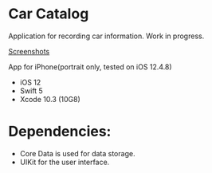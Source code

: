 # Car Catalog
Application for recording car information. Work in progress.

[Screenshots](https://github.com/xdrond/Car_Catalog/issues/1#issue-705136705)

App for iPhone(portrait only, tested on iOS 12.4.8)
- iOS 12
- Swift 5
- Xcode 10.3 (10G8)

# Dependencies:
- Core Data is used for data storage.
- UIKit for the user interface.
